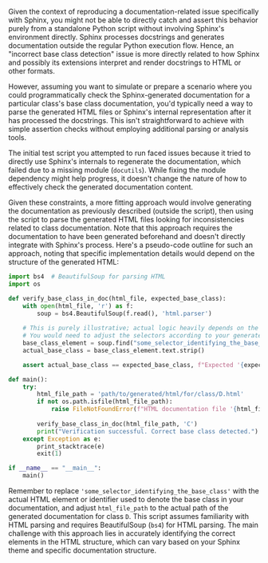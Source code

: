 Given the context of reproducing a documentation-related issue specifically with Sphinx, you might not be able to directly catch and assert this behavior purely from a standalone Python script without involving Sphinx's environment directly. Sphinx processes docstrings and generates documentation outside the regular Python execution flow. Hence, an "incorrect base class detection" issue is more directly related to how Sphinx and possibly its extensions interpret and render docstrings to HTML or other formats. 

However, assuming you want to simulate or prepare a scenario where you could programmatically check the Sphinx-generated documentation for a particular class's base class documentation, you'd typically need a way to parse the generated HTML files or Sphinx's internal representation after it has processed the docstrings. This isn't straightforward to achieve with simple assertion checks without employing additional parsing or analysis tools.

The initial test script you attempted to run faced issues because it tried to directly use Sphinx's internals to regenerate the documentation, which failed due to a missing module (`docutils`). While fixing the module dependency might help progress, it doesn't change the nature of how to effectively check the generated documentation content.

Given these constraints, a more fitting approach would involve generating the documentation as previously described (outside the script), then using the script to parse the generated HTML files looking for inconsistencies related to class documentation. Note that this approach requires the documentation to have been generated beforehand and doesn't directly integrate with Sphinx's process. Here's a pseudo-code outline for such an approach, noting that specific implementation details would depend on the structure of the generated HTML:

```python
import bs4  # BeautifulSoup for parsing HTML
import os

def verify_base_class_in_doc(html_file, expected_base_class):
    with open(html_file, 'r') as f:
        soup = bs4.BeautifulSoup(f.read(), 'html.parser')
    
    # This is purely illustrative; actual logic heavily depends on the HTML structure
    # You would need to adjust the selectors according to your generated HTML's structure
    base_class_element = soup.find("some_selector_identifying_the_base_class")
    actual_base_class = base_class_element.text.strip()

    assert actual_base_class == expected_base_class, f"Expected '{expected_base_class}', found '{actual_base_class}'"

def main():
    try:
        html_file_path = 'path/to/generated/html/for/class/D.html'
        if not os.path.isfile(html_file_path):
            raise FileNotFoundError(f"HTML documentation file '{html_file_path}' not found.")
        
        verify_base_class_in_doc(html_file_path, 'C')
        print("Verification successful. Correct base class detected.")
    except Exception as e:
        print_stacktrace(e)
        exit(1)

if __name__ == "__main__":
    main()
```

Remember to replace `'some_selector_identifying_the_base_class'` with the actual HTML element or identifier used to denote the base class in your documentation, and adjust `html_file_path` to the actual path of the generated documentation for class `D`. This script assumes familiarity with HTML parsing and requires BeautifulSoup (`bs4`) for HTML parsing. The main challenge with this approach lies in accurately identifying the correct elements in the HTML structure, which can vary based on your Sphinx theme and specific documentation structure.